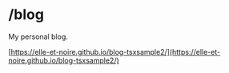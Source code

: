 # /blog

My personal blog.

[https://elle-et-noire.github.io/blog-tsxsample2/](https://elle-et-noire.github.io/blog-tsxsample2/)

